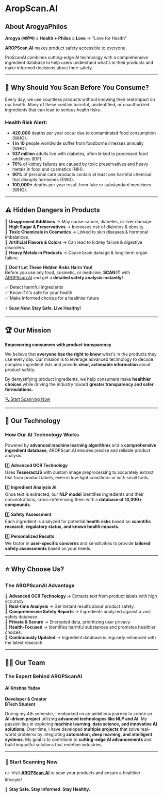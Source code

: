 # AropScan.AI



## About ArogyaPhilos
**Arogya (आरोग्य) = Health + Philos = Love** → "Love for Health"

**AROPScan.AI** makes product safety accessible to everyone.

ProScanAI combines cutting-edge AI technology with a comprehensive ingredient database to help users understand what's in their products and make informed decisions about their safety.

---

## 🚨 Why Should You Scan Before You Consume?
Every day, we use countless products without knowing their real impact on our health. Many of these contain harmful, unidentified, or unauthorized ingredients that can lead to serious health risks.

### **Health Risk Alert:**
- **420,000** deaths per year occur due to contaminated food consumption (WHO).
- **1 in 10** people worldwide suffer from foodborne illnesses annually (WHO).
- **537 million** adults live with diabetes, often linked to processed food additives (IDF).
- **70%** of kidney failures are caused by toxic preservatives and heavy metals in food and cosmetics (NIH).
- **90%** of personal care products contain at least one harmful chemical that disrupts hormones (EWG).
- **100,000+** deaths per year result from fake or substandard medicines (WHO).

---

## ⚠ Hidden Dangers in Products
🔴 **Unapproved Additives** → May cause cancer, diabetes, or liver damage.  
🔴 **High Sugar & Preservatives** → Increases risk of diabetes & obesity.  
🔴 **Toxic Chemicals in Cosmetics** → Linked to skin diseases & hormonal imbalances.  
🔴 **Artificial Flavors & Colors** → Can lead to kidney failure & digestive disorders.  
🔴 **Heavy Metals in Products** → Cause brain damage & long-term organ failure.  

🛑 **Don't Let These Hidden Risks Harm You!**  
Before you use any food, cosmetic, or medicine, **SCAN IT** with [AROPScan.AI](https://aropscan.ai) and get a **detailed safety analysis instantly!**

✅ Detect harmful ingredients  
✅ Know if it's safe for your health  
✅ Make informed choices for a healthier future  

⚡ **Scan Now. Stay Safe. Live Healthy!**

---

## 🏆 Our Mission
**Empowering consumers with product transparency**

We believe that **everyone has the right to know** what's in the products they use every day. Our mission is to leverage advanced technology to decode complex ingredient lists and provide **clear, actionable information** about product safety.

By demystifying product ingredients, we help consumers make **healthier choices** while driving the industry toward **greater transparency and safer formulations.**

[🔍 Start Scanning Now](https://aropscan.ai)

---

## 🚀 Our Technology
### **How Our AI Technology Works**
Powered by **advanced machine learning algorithms** and a **comprehensive ingredient database**, AROPScan.AI ensures precise and reliable product analysis.

1️⃣ **Advanced OCR Technology**  
Uses **TesseractJS** with custom image preprocessing to accurately extract text from product labels, even in low-light conditions or with small fonts.

2️⃣ **Ingredient Analysis AI**  
Once text is extracted, our **NLP model** identifies ingredients and their concentrations, cross-referencing them with a **database of 10,000+ compounds**.

3️⃣ **Safety Assessment**  
Each ingredient is analyzed for potential **health risks** based on **scientific research, regulatory status, and known health impacts**.

4️⃣ **Personalized Results**  
We factor in **user-specific concerns** and sensitivities to provide **tailored safety assessments** based on your needs.

---

## ⭐ Why Choose Us?
### **The AROPScanAI Advantage**
🔹 **Advanced OCR Technology** → Extracts text from product labels with high accuracy.  
🔹 **Real-time Analysis** → Get instant results about product safety.  
🔹 **Comprehensive Safety Reports** → Ingredients analyzed against a vast safety database.  
🔹 **Private & Secure** → Encrypted data, prioritizing user privacy.  
🔹 **Health-Focused** → Identifies harmful substances and promotes healthier choices.  
🔹 **Continuously Updated** → Ingredient database is regularly enhanced with the latest research.

---

## 👨‍💻 Our Team
### **The Expert Behind AROPScanAI**
#### **AI Krishna Yadav**  
**Developer & Creator**  
**BTech Student**

During my 4th semester, I embarked on an ambitious journey to create an **AI-driven project** utilizing **advanced technologies like NLP and AI**. My passion lies in exploring **machine learning, data science, and innovative AI solutions**. Over time, I have developed **multiple projects** that solve real-world problems by integrating **automation, deep learning, and intelligent systems**. My goal is to contribute to **cutting-edge AI advancements** and build impactful solutions that redefine industries.

---

### 📌 **Start Scanning Now**
👉 Visit **[AROPScan.AI](https://aropscanai.vercel.app/)** to scan your products and ensure a healthier lifestyle!

🚀 **Stay Safe. Stay Informed. Stay Healthy.**

